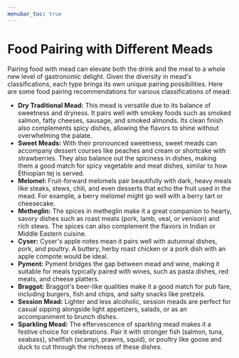 ```yaml
---
menubar_toc: true
---
```


# Food Pairing with Different Meads
Pairing food with mead can elevate both the drink and the meal to a whole new level of gastronomic delight. Given the diversity in mead's classifications, each type brings its own unique pairing possibilities. Here are some food pairing recommendations for various classifications of mead:

* **Dry Traditional Mead:** This mead is versatile due to its balance of sweetness and dryness. It pairs well with smokey foods such as smoked salmon, fatty cheeses, sausage, and smoked almonds. Its clean finish also complements spicy dishes, allowing the flavors to shine without overwhelming the palate.
* **Sweet Meads:** With their pronounced sweetness, sweet meads can accompany dessert courses like peaches and cream or shortcake with strawberries. They also balance out the spiciness in dishes, making them a good match for spicy vegetable and meat dishes, similar to how Ethiopian tej is served.
* **Melomel:** Fruit-forward melomels pair beautifully with dark, heavy meals like steaks, stews, chili, and even desserts that echo the fruit used in the mead. For example, a berry melomel might go well with a berry tart or cheesecake.
* **Metheglin:** The spices in metheglin make it a great companion to hearty, savory dishes such as roast meats (pork, lamb, veal, or venison) and rich stews. The spices can also complement the flavors in Indian or Middle Eastern cuisine.
* **Cyser:** Cyser's apple notes mean it pairs well with autumnal dishes, pork, and poultry. A buttery, herby roast chicken or a pork dish with an apple compote would be ideal.
* **Pyment:** Pyment bridges the gap between mead and wine, making it suitable for meals typically paired with wines, such as pasta dishes, red meats, and cheese platters.
* **Braggot:** Braggot's beer-like qualities make it a good match for pub fare, including burgers, fish and chips, and salty snacks like pretzels.
* **Session Mead:** Lighter and less alcoholic, session meads are perfect for casual sipping alongside light appetizers, salads, or as an accompaniment to brunch dishes.
* **Sparkling Mead:** The effervescence of sparkling mead makes it a festive choice for celebrations. Pair it with stronger fish (salmon, tuna, seabass), shellfish (scampi, prawns, squid), or poultry like goose and duck to cut through the richness of these dishes.
